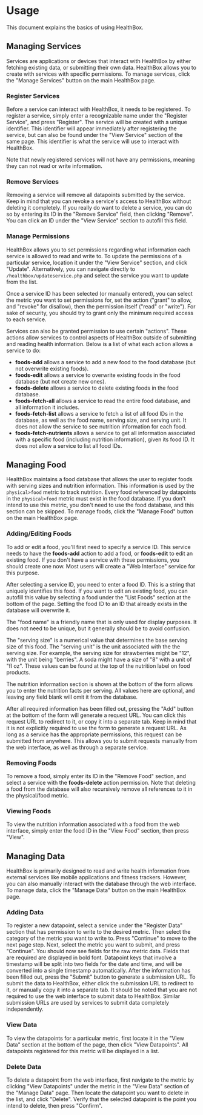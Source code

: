 # Usage

This document explains the basics of using HealthBox.


## Managing Services

Services are applications or devices that interact with HealthBox by either fetching existing data, or submitting their own data. HealthBox allows you to create with services with specific permissions. To manage services, click the "Manage Services" button on the main HealthBox page.

### Register Services

Before a service can interact with HealthBox, it needs to be registered. To register a service, simply enter a recognizable name under the "Register Service", and press "Register". The service will be created with a unique identifier. This identifier will appear immediately after registering the service, but can also be found under the "View Service" section of the same page. This identifier is what the service will use to interact with HealthBox.

Note that newly registered services will not have any permissions, meaning they can not read or write information.

### Remove Services

Removing a service will remove all datapoints submitted by the service. Keep in mind that you can revoke a service's access to HealthBox without deleting it completely. If you really do want to delete a service, you can do so by entering its ID in the "Remove Service" field, then clicking "Remove". You can click an ID under the "View Service" section to autofill this field.

### Manage Permissions

HealthBox allows you to set permissions regarding what information each service is allowed to read and write to. To update the permissions of a particular service, location it under the "View Service" section, and click "Update". Alternatively, you can navigate directly to `/healthbox/updateservice.php` and select the service you want to update from the list.

Once a service ID has been selected (or manually entered), you can select the metric you want to set permissions for, set the action ("grant" to allow, and "revoke" for disallow), then the permission itself ("read" or "write"). For sake of security, you should try to grant only the minimum required access to each service.

Services can also be granted permission to use certain "actions". These actions allow services to control aspects of HealthBox outside of submitting and reading health information. Below is a list of what each action allows a service to do:
- **foods-add** allows a service to add a new food to the food database (but not overwrite existing foods).
- **foods-edit** allows a service to overwrite existing foods in the food database (but not create new ones).
- **foods-delete** allows a service to delete existing foods in the food database.
- **foods-fetch-all** allows a service to read the entire food database, and all information it includes.
- **foods-fetch-list** allows a service to fetch a list of all food IDs in the database, as well as the food name, serving size, and serving unit. It does not allow the service to see nutrition information for each food.
- **foods-fetch-nutrients** allows a service to get all information associated with a specific food (including nutrition information), given its food ID. It does not allow a service to list all food IDs.


## Managing Food

HealthBox maintains a food database that allows the user to register foods with serving sizes and nutrition information. This information is used by the `physical>food` metric to track nutrition. Every food referenced by datapoints in the `physical>food` metric must exist in the food database. If you don't intend to use this metric, you don't need to use the food database, and this section can be skipped. To manage foods, click the "Manage Food" button on the main HealthBox page.

### Adding/Editing Foods

To add or edit a food, you'll first need to specify a service ID. This service needs to have the **foods-add** action to add a food, or **foods-edit** to edit an existing food. If you don't have a service with these permissions, you should create one now. Most users will create a "Web Interface" service for this purpose.

After selecting a service ID, you need to enter a food ID. This is a string that uniquely identifies this food. If you want to edit an existing food, you can autofill this value by selecting a food under the "List Foods" section at the bottom of the page. Setting the food ID to an ID that already exists in the database will overwrite it.

The "food name" is a friendly name that is only used for display purposes. It does not need to be unique, but it generally should be to avoid confusion.

The "serving size" is a numerical value that determines the base serving size of this food. The "serving unit" is the unit associated with the the serving size. For example, the serving size for strawberries might be "12", with the unit being "berries". A soda might have a size of "8" with a unit of "fl oz". These values can be found at the top of the nutrition label on food products.

The nutrition information section is shown at the bottom of the form allows you to enter the nutrition facts per serving. All values here are optional, and leaving any field blank will omit it from the database.

After all required information has been filled out, pressing the "Add" button at the bottom of the form will generate a request URL. You can click this request URL to redirect to it, or copy it into a separate tab. Keep in mind that it is not explicitly required to use the form to generate a request URL. As long as a service has the appropriate permissions, this request can be submitted from anywhere. This allows you to submit requests manually from the web interface, as well as through a separate service.

### Removing Foods

To remove a food, simply enter its ID in the "Remove Food" section, and select a service with the **foods-delete** action permission. Note that deleting a food from the database will also recursively remove all references to it in the physical/food metric.

### Viewing Foods

To view the nutrition information associated with a food from the web interface, simply enter the food ID in the "View Food" section, then press "View".


## Managing Data

HealthBox is primarily designed to read and write health information from external services like mobile applications and fitness trackers. However, you can also manually interact with the database through the web interface. To manage data, click the "Manage Data" button on the main HealthBox page.

### Adding Data

To register a new datapoint, select a service under the "Register Data" section that has permission to write to the desired metric. Then select the category of the metric you want to write to. Press "Continue" to move to the next page step. Next, select the metric you want to submit, and press "Continue". You should now see fields for the raw metric data. Fields that are required are displayed in bold font. Datapoint keys that involve a timestamp will be split into two fields for the date and time, and will be converted into a single timestamp automatically. After the information has been filled out, press the "Submit" button to generate a submission URL. To submit the data to HealthBox, either click the submission URL to redirect to it, or manually copy it into a separate tab. It should be noted that you are not required to use the web interface to submit data to HealthBox. Similar submission URLs are used by services to submit data completely independently.

### View Data

To view the datapoints for a particular metric, first locate it in the "View Data" section at the bottom of the page, then click "View Datapoints". All datapoints registered for this metric will be displayed in a list.

### Delete Data

To delete a datapoint from the web interface, first navigate to the metric by clicking "View Datapoints" under the metric in the "View Data" section of the "Manage Data" page. Then locate the datapoint you want to delete in the list, and click "Delete". Verify that the selected datapoint is the point you intend to delete, then press "Confirm".
